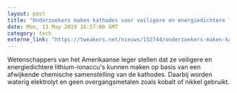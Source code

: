 ```yaml
---
layout: post
title: "Onderzoekers maken kathodes voor veiligere en energiedichtere lithium-ionaccu's"
date: Mon, 13 May 2019 16:57:06 GMT
category: tech
externe_link: "https://tweakers.net/nieuws/152744/onderzoekers-maken-kathodes-voor-veiligere-en-energiedichtere-lithium-ionaccus.html"
---
```


Wetenschappers van het Amerikaanse leger stellen dat ze veiligere en energiedichtere lithium-ionaccu's kunnen maken op basis van een afwijkende chemische samenstelling van de kathodes. Daarbij worden waterig elektrolyt en geen overgangsmetalen zoals kobalt of nikkel gebruikt.<img src="http://feeds.feedburner.com/~r/tweakers/mixed/~4/7O3x7DG4E1A" height="1" width="1" alt=""/>
